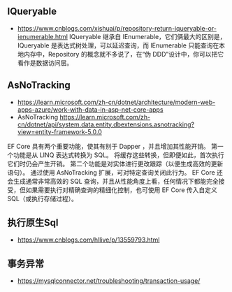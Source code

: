 ## IQueryable 
- https://www.cnblogs.com/xishuai/p/repository-return-iqueryable-or-ienumerable.html
IQueryable 继承自 IEnumerable，它们俩最大的区别是，IQueryable 是表达式树处理，可以延迟查询，而 IEnumerable 只能查询在本地内存中，Repository 的概念就不多说了，在“伪 DDD”设计中，你可以把它看作是数据访问层。


## AsNoTracking
- https://learn.microsoft.com/zh-cn/dotnet/architecture/modern-web-apps-azure/work-with-data-in-asp-net-core-apps
- AsNoTracking https://learn.microsoft.com/zh-cn/dotnet/api/system.data.entity.dbextensions.asnotracking?view=entity-framework-5.0.0

EF Core 具有两个重要功能，使其有别于 Dapper ，并且增加其性能开销。 第一个功能是从 LINQ 表达式转换为 SQL。 将缓存这些转换，但即便如此，首次执行它们时仍会产生开销。 
第二个功能是对实体进行更改跟踪（以便生成高效的更新语句）。 
通过使用 AsNoTracking 扩展，可对特定查询关闭此行为。 EF Core 还会生成通常非常高效的 SQL 查询，并且从性能角度上看，任何情况下都能完全接受，但如果需要执行对精确查询的精细化控制，也可使用 EF Core 传入自定义 SQL（或执行存储过程）。



## 执行原生Sql
- https://www.cnblogs.com/hllive/p/13559793.html

## 事务异常
- https://mysqlconnector.net/troubleshooting/transaction-usage/